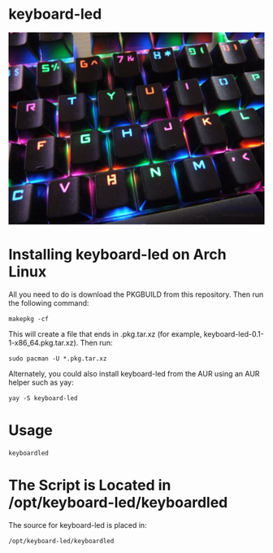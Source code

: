# keyboard-led
![Screenshot of keyboard-led](https://github.com/Applicafroguy/keyboard-led/raw/master/led.jpg)

# Installing keyboard-led on Arch Linux

All you need to do is download the PKGBUILD from this repository.  Then run the following command:

	makepkg -cf

This will create a file that ends in .pkg.tar.xz (for example, keyboard-led-0.1-1-x86_64.pkg.tar.xz).  Then run:

	sudo pacman -U *.pkg.tar.xz

Alternately, you could also install keyboard-led from the AUR using an AUR helper such as yay:

	yay -S keyboard-led

# Usage

    keyboardled 

# The Script is Located in /opt/keyboard-led/keyboardled

The source for keyboard-led is placed in:

	/opt/keyboard-led/keyboardled

	
